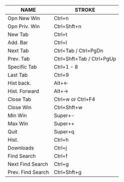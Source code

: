 | NAME              | STROKE               |
| ----------------- | ------------------------- |
| Opn New Win       | Ctrl+n                          |
| Opn Priv. Win     | Ctrl+Shft+n                   |
| New Tab           | Ctrl+t                          |
| Add. Bar          | Ctrl+l                          |
| Next Tab          | Ctrl+Tab / Ctrl+PgDn           |
| Prev. Tab         | Ctrl+S­hf­t+Tab / Ctrl+PgUp    |
| Specific Tab      | Ctrl+1 - 8               |
| Last Tab          | Ctrl+9                          |
| Hist back.        | Alt+<-                          |
| Hist. Forward     | Alt+->                          |
| Close Tab         | Ctrl+w or Ctrl+F4               |
| Close Win         | Ctrl+Shft+w |
| Min Win           | Super+-                         |
| Max Win           | Super++                         |
| Quit              | Super+q                         |
| Hist.             | Ctrl+h                          |
| Downloads         | Ctrl+j                          |
| Find Search       | Ctrl+f                          |
| Next Find Search  | Ctrl+g                          |
| Prev. Find Search | Ctrl+Shft+g                   |